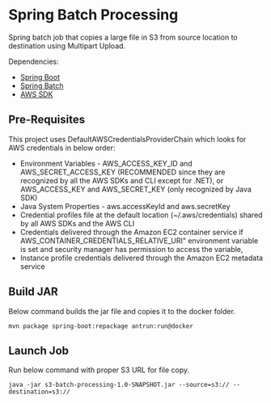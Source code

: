 # Spring Batch Processing

Spring batch job that copies a large file in S3 from source location to destination using Multipart Upload.

Dependencies:
- [Spring Boot](https://spring.io/projects/spring-boot)
- [Spring Batch](https://spring.io/projects/spring-batch)
- [AWS SDK](https://aws.amazon.com/sdk-for-java/)

## Pre-Requisites

This project uses DefaultAWSCredentialsProviderChain which looks for AWS credentials in below order:
 - Environment Variables - AWS_ACCESS_KEY_ID and AWS_SECRET_ACCESS_KEY (RECOMMENDED since they are recognized by all the AWS SDKs and CLI except for .NET), or AWS_ACCESS_KEY and AWS_SECRET_KEY (only recognized by Java SDK)
 - Java System Properties - aws.accessKeyId and aws.secretKey
 - Credential profiles file at the default location (~/.aws/credentials) shared by all AWS SDKs and the AWS CLI
 - Credentials delivered through the Amazon EC2 container service if AWS_CONTAINER_CREDENTIALS_RELATIVE_URI" environment variable is set and security manager has permission to access the variable,
 - Instance profile credentials delivered through the Amazon EC2 metadata service

## Build JAR

Below command builds the jar file and copies it to the docker folder.

```
mvn package spring-boot:repackage antrun:run@docker
```

## Launch Job

Run below command with proper S3 URL for file copy.

```
java -jar s3-batch-processing-1.0-SNAPSHOT.jar --source=s3:// --destination=s3://
```